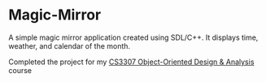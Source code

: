 # Magic-Mirror

A simple magic mirror application created using SDL/C++. It displays time, weather, and calendar of the month.

Completed the project for my  [CS3307 Object-Oriented Design & Analysis](https://www.westerncalendar.uwo.ca/Courses.cfm?CourseAcadCalendarID=MAIN_010518_1&SelectedCalendar=Live&ArchiveID=) course
